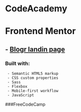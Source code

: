 # CodeAcademy

# Frontend Mentor 
 ## - [Blogr landin page](https://github.com/RenatoDourad0/Courses/tree/master/frontend_mentor/blogr-landing-page-main)
   ### Built with:
     - Semantic HTML5 markup
     - CSS custom properties
     - Sass
     - Flexbox
     - Mobile-first workflow
     - JavaScript

###FreeCodeCamp
